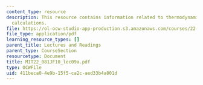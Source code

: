```yaml
---
content_type: resource
description: This resource contains information related to thermodynamics and efficiency
  calculations.
file: https://ol-ocw-studio-app-production.s3.amazonaws.com/courses/22-081j-introduction-to-sustainable-energy-fall-2010/411beca04e9b15f5ca2caed33b4a801d_MIT22_081JF10_lec09a.pdf
file_type: application/pdf
learning_resource_types: []
parent_title: Lectures and Readings
parent_type: CourseSection
resourcetype: Document
title: MIT22_081JF10_lec09a.pdf
type: OCWFile
uid: 411beca0-4e9b-15f5-ca2c-aed33b4a801d
---
```

